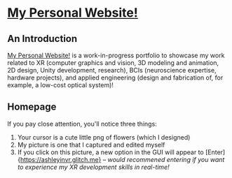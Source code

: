 # [My Personal Website!](https://aneall.github.io)

## An Introduction
[My Personal Website!](https://aneall.github.io) is a work-in-progress portfolio to showcase my work related to XR (computer graphics and vision, 3D modeling and animation, 2D design, Unity development, research), BCIs (neuroscience expertise, hardware projects), and applied engineering (design and fabrication of, for example, a low-cost optical system)! 

## Homepage
If you pay close attention, you'll notice three things:
1. Your cursor is a cute little png of flowers (which I designed)
2. My picture is one that I captured and edited myself
3. If you click on this picture, a new option in the GUI will appear to [Enter]{https://ashleyinvr.glitch.me} – *would recommened entering if you want to experience my XR development skills in real-time!*
